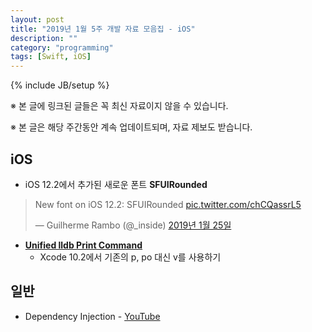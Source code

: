 ```yaml
---
layout: post
title: "2019년 1월 5주 개발 자료 모음집 - iOS"
description: ""
category: "programming"
tags: [Swift, iOS]
---
```

{% include JB/setup %}

<script async src="https://platform.twitter.com/widgets.js" charset="utf-8"></script>

※ 본 글에 링크된 글들은 꼭 최신 자료이지 않을 수 있습니다.

※ 본 글은 해당 주간동안 계속 업데이트되며, 자료 제보도 받습니다.

## iOS

* iOS 12.2에서 추가된 새로운 폰트 **SFUIRounded**

<blockquote class="twitter-tweet" data-lang="ko"><p lang="en" dir="ltr">New font on iOS 12.2: SFUIRounded <a href="https://t.co/chCQassrL5">pic.twitter.com/chCQassrL5</a></p>&mdash; Guilherme Rambo (@_inside) <a href="https://twitter.com/_inside/status/1088924107469701120?ref_src=twsrc%5Etfw">2019년 1월 25일</a></blockquote>

* **[Unified lldb Print Command](https://kastiglione.github.io/lldb/2019/01/26/unified-lldb-print-command.html)**
  - Xcode 10.2에서 기존의 p, po 대신 v를 사용하기

## 일반

* Dependency Injection - [YouTube](https://www.youtube.com/watch?v=IKD2-MAkXyQ) 
